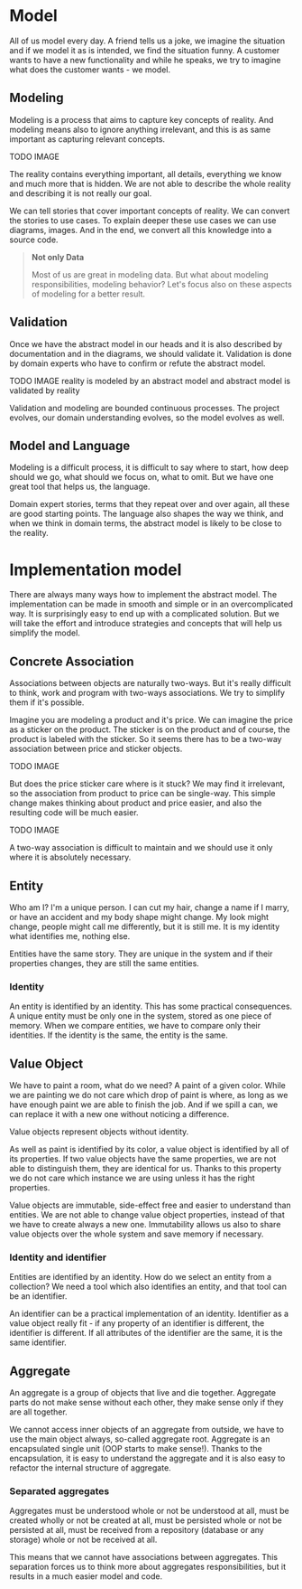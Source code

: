 # Model

All of us model every day.
A friend tells us a joke, we imagine the situation and if we model it as is intended, we find the situation funny.
A customer wants to have a new functionality and while he speaks, we try to imagine what does the customer wants - we model.

## Modeling

Modeling is a process that aims to capture key concepts of reality.
And modeling means also to ignore anything irrelevant, and this is as same important as capturing relevant concepts.

TODO IMAGE

The reality contains everything important, all details, everything we know and much more that is hidden.
We are not able to describe the whole reality and describing it is not really our goal.

We can tell stories that cover important concepts of reality.
We can convert the stories to use cases.
To explain deeper these use cases we can use diagrams, images.
And in the end, we convert all this knowledge into a source code.

> **Not only Data**
> 
> Most of us are great in modeling data. But what about modeling responsibilities, modeling behavior? Let's focus also on these aspects of modeling for a better result.

## Validation

Once we have the abstract model in our heads and it is also described by documentation and in the diagrams, we should validate it.
Validation is done by domain experts who have to confirm or refute the abstract model.

TODO IMAGE reality is modeled by an abstract model and abstract model is validated by reality

Validation and modeling are bounded continuous processes.
The project evolves, our domain understanding evolves, so the model evolves as well.

## Model and Language

Modeling is a difficult process, it is difficult to say where to start, how deep should we go, what should we focus on, what to omit.
But we have one great tool that helps us, the language.

Domain expert stories, terms that they repeat over and over again, all these are good starting points.
The language also shapes the way we think, and when we think in domain terms, the abstract model is likely to be close to the reality.

# Implementation model

There are always many ways how to implement the abstract model.
The implementation can be made in smooth and simple or in an overcomplicated way. It is surprisingly easy to end up with a complicated solution.
But we will take the effort and introduce strategies and concepts that will help us simplify the model.

## Concrete Association

Associations between objects are naturally two-ways. But it's really difficult to think, work and program with two-ways associations. We try to simplify them if it's possible.

Imagine you are modeling a product and it's price. We can imagine the price as a sticker on the product. The sticker is on the product and of course, the product is labeled with the sticker. So it seems there has to be a two-way association between price and sticker objects.

TODO IMAGE

But does the price sticker care where is it stuck? We may find it irrelevant, so the association from product to price can be single-way. This simple change makes thinking about product and price easier, and also the resulting code will be much easier.

TODO IMAGE

A two-way association is difficult to maintain and we should use it only where it is absolutely necessary.

## Entity

Who am I? I'm a unique person.
I can cut my hair, change a name if I marry, or have an accident and my body shape might change.
My look might change, people might call me differently, but it is still me.
It is my identity what identifies me, nothing else.

Entities have the same story.
They are unique in the system and if their properties changes, they are still the same entities.

### Identity

An entity is identified by an identity.
This has some practical consequences.
A unique entity must be only one in the system, stored as one piece of memory.
When we compare entities, we have to compare only their identities.
If the identity is the same, the entity is the same.

## Value Object

We have to paint a room, what do we need?
A paint of a given color.
While we are painting we do not care which drop of paint is where, as long as we have enough paint we are able to finish the job.
And if we spill a can, we can replace it with a new one without noticing a difference.

Value objects represent objects without identity.

As well as paint is identified by its color, a value object is identified by all of its properties.
If two value objects have the same properties, we are not able to distinguish them, they are identical for us.
Thanks to this property we do not care which instance we are using unless it has the right properties.

Value objects are immutable, side-effect free and easier to understand than entities.
We are not able to change value object properties, instead of that we have to create always a new one.
Immutability allows us also to share value objects over the whole system and save memory if necessary.

### Identity and identifier

Entities are identified by an identity.
How do we select an entity from a collection?
We need a tool which also identifies an entity, and that tool can be an identifier.

An identifier can be a practical implementation of an identity.
Identifier as a value object really fit - if any property of an identifier is different, the identifier is different.
If all attributes of the identifier are the same, it is the same identifier.

## Aggregate

An aggregate is a group of objects that live and die together.
Aggregate parts do not make sense without each other, they make sense only if they are all together.

We cannot access inner objects of an aggregate from outside, we have to use the main object always, so-called aggregate root.
Aggregate is an encapsulated single unit (OOP starts to make sense!).
Thanks to the encapsulation, it is easy to understand the aggregate and it is also easy to refactor the internal structure of aggregate.

### Separated aggregates

Aggregates must be understood whole or not be understood at all, must be created wholly or not be created at all, must be persisted whole or not be persisted at all, must be received from a repository (database or any storage) whole or not be received at all.

This means that we cannot have associations between aggregates.
This separation forces us to think more about aggregates responsibilities, but it results in a much easier model and code.
